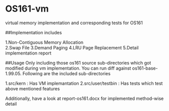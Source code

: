 # OS161-vm
virtual memory implementation and corresponding tests for OS161 

##Implementation includes

1.Non-Contiguous Memory Allocation	
2.Swap File
3.Demand Paging	
4.LRU Page Replacement
5.Detail implementation report

##Usage
Only including those os161 source sub-directories which got modified during vm implementation. You can run diff against os161-base-1.99.05. Following are the included sub-directories

1.src/kern : Has VM implemantation 
2.src/user/testbin : Has tests which test above mentioned features

Additionally, have a look at report-os161.docx for implemented method-wise detail
